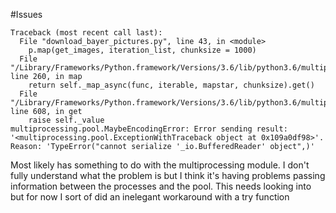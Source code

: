
#Issues
```
Traceback (most recent call last):
  File "download_bayer_pictures.py", line 43, in <module>
    p.map(get_images, iteration_list, chunksize = 1000)
  File "/Library/Frameworks/Python.framework/Versions/3.6/lib/python3.6/multiprocessing/pool.py", line 260, in map
    return self._map_async(func, iterable, mapstar, chunksize).get()
  File "/Library/Frameworks/Python.framework/Versions/3.6/lib/python3.6/multiprocessing/pool.py", line 608, in get
    raise self._value
multiprocessing.pool.MaybeEncodingError: Error sending result: '<multiprocessing.pool.ExceptionWithTraceback object at 0x109a0df98>'. Reason: 'TypeError("cannot serialize '_io.BufferedReader' object",)'
```

Most likely has something to do with the multiprocessing module. I don't
fully understand what the problem is but I think it's having problems passing
information between the processes and the pool. This needs looking into but
for now I sort of did an inelegant workaround with a try function
